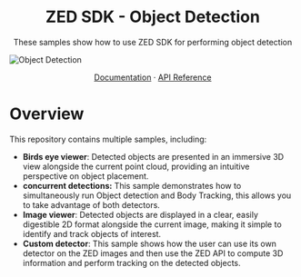  <h1 align="center">
  <br>
  ZED SDK - Object Detection
  <br>
</h1>

<p align="center">
These samples show how to use ZED SDK for performing object detection
</p>

![Object Detection](https://user-images.githubusercontent.com/32394882/230630901-9d53502a-f3f9-45b6-bf57-027148bb18ad.gif)

<p align="center">
  <a href="https://www.stereolabs.com/docs/object-detection/">Documentation</a>
  ·
  <a href="https://www.stereolabs.com/docs/api/classsl_1_1Camera.html">API Reference</a>
</p>

# Overview
This repository contains multiple samples, including:
 - **Birds eye viewer**: Detected objects are presented in an immersive 3D view alongside the current point cloud, providing an intuitive perspective on object placement.
 - **concurrent detections:** This sample demonstrates how to simultaneously run Object detection and Body Tracking, this allows you to take advantage of both detectors.
 - **Image viewer**: Detected objects are displayed in a clear, easily digestible 2D format alongside the current image, making it simple to identify and track objects of interest.
 - **Custom detector**: This sample shows how the user can use its own detector on the ZED images and then use the ZED API to compute 3D information and perform tracking on the detected objects.
